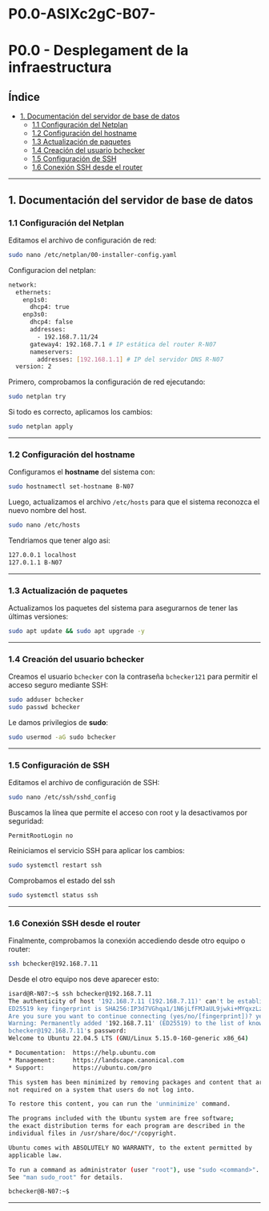 # P0.0-ASIXc2gC-B07-

# P0.0 - Desplegament de la infraestructura

## Índice
- [1. Documentación del servidor de base de datos](#1-documentación-del-servidor-de-base-de-datos)
  - [1.1 Configuración del Netplan](#11-configuración-del-netplan)
  - [1.2 Configuración del hostname](#12-configuración-del-hostname)
  - [1.3 Actualización de paquetes](#13-actualización-de-paquetes)
  - [1.4 Creación del usuario bchecker](#14-creación-del-usuario-bchecker)
  - [1.5 Configuración de SSH](#15-configuración-de-ssh)
  - [1.6 Conexión SSH desde el router](#16-conexión-ssh-desde-el-router)

---

## 1. Documentación del servidor de base de datos

### 1.1 Configuración del Netplan
Editamos el archivo de configuración de red:
```bash
sudo nano /etc/netplan/00-installer-config.yaml
```
Configuracion del netplan:
```bash
network:
  ethernets:
    enp1s0:
      dhcp4: true
    enp3s0:
      dhcp4: false
      addresses:
        - 192.168.7.11/24
      gateway4: 192.168.7.1 # IP estática del router R-N07
      nameservers:
        addresses: [192.168.1.1] # IP del servidor DNS R-N07
  version: 2
```


Primero, comprobamos la configuración de red ejecutando:

```bash
sudo netplan try
```

Si todo es correcto, aplicamos los cambios:

```bash
sudo netplan apply
```

---

### 1.2 Configuración del hostname

Configuramos el **hostname** del sistema con:

```bash
sudo hostnamectl set-hostname B-N07
```

Luego, actualizamos el archivo `/etc/hosts` para que el sistema reconozca el nuevo nombre del host.
```bash
sudo nano /etc/hosts
```
Tendriamos que tener algo asi:
```bash
127.0.0.1 localhost
127.0.1.1 B-N07
```

---

### 1.3 Actualización de paquetes

Actualizamos los paquetes del sistema para asegurarnos de tener las últimas versiones:

```bash
sudo apt update && sudo apt upgrade -y
```

---

### 1.4 Creación del usuario bchecker

Creamos el usuario `bchecker` con la contraseña `bchecker121` para permitir el acceso seguro mediante SSH:

```bash
sudo adduser bchecker
sudo passwd bchecker
```

Le damos privilegios de **sudo**:

```bash
sudo usermod -aG sudo bchecker
```

---

### 1.5 Configuración de SSH

Editamos el archivo de configuración de SSH:

```bash
sudo nano /etc/ssh/sshd_config
```

Buscamos la línea que permite el acceso con root y la desactivamos por seguridad:

```
PermitRootLogin no
```

Reiniciamos el servicio SSH para aplicar los cambios:

```bash
sudo systemctl restart ssh
```
Comprobamos el estado del ssh
```bash
sudo systemctl status ssh
```


---

### 1.6 Conexión SSH desde el router

Finalmente, comprobamos la conexión accediendo desde otro equipo o router:

```bash
ssh bchecker@192.168.7.11
```

Desde el otro equipo nos deve aparecer esto:
```bash
isard@R-N07:~$ ssh bchecker@192.168.7.11
The authenticity of host '192.168.7.11 (192.168.7.11)' can't be established.
ED25519 key fingerprint is SHA256:IP3d7VGhqa1/1N6jLfFMJaUL9jwki+MYqxzLz67moiw.
Are you sure you want to continue connecting (yes/no/[fingerprint])? yes
Warning: Permanently added '192.168.7.11' (ED25519) to the list of known hosts.
bchecker@192.168.7.11's password:
Welcome to Ubuntu 22.04.5 LTS (GNU/Linux 5.15.0-160-generic x86_64)

* Documentation:  https://help.ubuntu.com
* Management:     https://landscape.canonical.com
* Support:        https://ubuntu.com/pro

This system has been minimized by removing packages and content that are
not required on a system that users do not log into.

To restore this content, you can run the 'unminimize' command.

The programs included with the Ubuntu system are free software;
the exact distribution terms for each program are described in the
individual files in /usr/share/doc/*/copyright.

Ubuntu comes with ABSOLUTELY NO WARRANTY, to the extent permitted by
applicable law.

To run a command as administrator (user "root"), use "sudo <command>".
See "man sudo_root" for details.

bchecker@B-N07:~$
```

---
